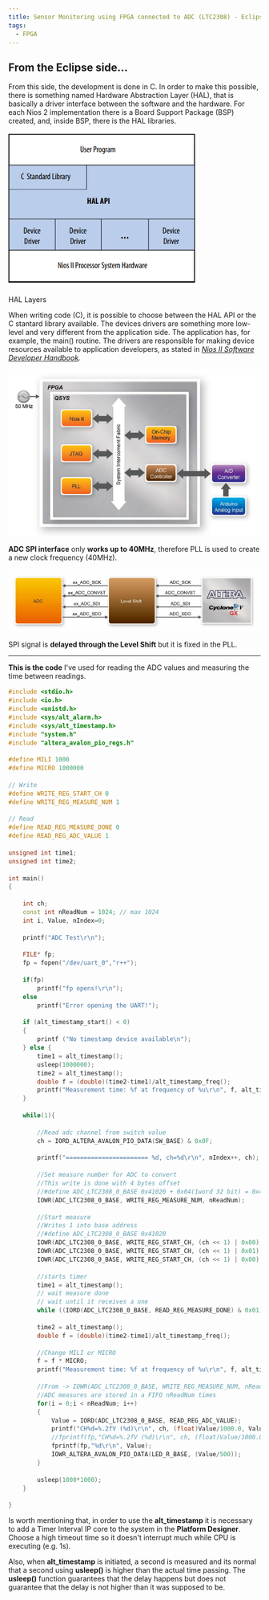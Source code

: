 ```yaml
---
title: Sensor Monitoring using FPGA connected to ADC (LTC2308) - Eclipse Side
tags:
  - FPGA
---
```


## From the Eclipse side...

From this side, the development is done in C. In order to make this possible, there is something named Hardware Abstraction Layer (HAL), that is basically a driver interface between the software and the hardware. For each Nios 2 implementation there is a Board Support Package (BSP) created, and, inside BSP, there is the HAL libraries.

![Sensor%20Monitoring%20using%20FPGA%20connected%20to%20ADC%20(LTC%204989e3f216a8494c9249b746b8b7a223/Untitled.png](img/Untitled__.png)

HAL Layers

When writing code (C), it is possible to choose between the HAL API or the C stantard library available. The devices drivers are something more low-level and very different from the application side. The application has, for example, the main() routine. The drivers are responsible for making device resources available to application developers, as stated in *[Nios II Software Developer Handbook](https://www.intel.la/content/dam/www/programmable/us/en/pdfs/literature/hb/nios2/n2sw_nii5v2gen2.pdf).*

![Sensor%20Monitoring%20using%20FPGA%20connected%20to%20ADC%20(LTC%204989e3f216a8494c9249b746b8b7a223/Untitled%201.png](img/Untitled__1.png)

**ADC SPI interface** only **works up to 40MHz**, therefore PLL is used to create a new clock frequency (40MHz).

![Sensor%20Monitoring%20using%20FPGA%20connected%20to%20ADC%20(LTC%204989e3f216a8494c9249b746b8b7a223/Untitled%202.png](img/Untitled__2.png)

SPI signal is **delayed through the Level Shift** but it is fixed in the PLL.

---

**This is the code** I've used for reading the ADC values and measuring the time between readings.

```c++
#include <stdio.h>
#include <io.h>
#include <unistd.h>
#include <sys/alt_alarm.h>
#include <sys/alt_timestamp.h>
#include "system.h"
#include "altera_avalon_pio_regs.h"

#define MILI 1000
#define MICRO 1000000

// Write
#define WRITE_REG_START_CH 0
#define WRITE_REG_MEASURE_NUM 1

// Read
#define READ_REG_MEASURE_DONE 0
#define READ_REG_ADC_VALUE 1

unsigned int time1;
unsigned int time2;

int main()
{

	int ch;
	const int nReadNum = 1024; // max 1024
	int i, Value, nIndex=0;

	printf("ADC Test\r\n");

	FILE* fp;
	fp = fopen("/dev/uart_0","r++");

	if(fp)
		printf("fp opens!\r\n");
	else
		printf("Error opening the UART!");

	if (alt_timestamp_start() < 0)
	{
		printf ("No timestamp device available\n");
	} else {
		time1 = alt_timestamp();
		usleep(1000000);
		time2 = alt_timestamp();
		double f = (double)(time2-time1)/alt_timestamp_freq();
		printf("Measurement time: %f at frequency of %u\r\n", f, alt_timestamp_freq());
	}

	while(1){

		//Read adc channel from switch value
		ch = IORD_ALTERA_AVALON_PIO_DATA(SW_BASE) & 0x0F;

		printf("======================= %d, ch=%d\r\n", nIndex++, ch);

		//Set measure number for ADC to convert
		//This write is done with 4 bytes offset
		//#define ADC_LTC2308_0_BASE 0x41020 + 0x04(1word 32 bit) = 0x41024
		IOWR(ADC_LTC2308_0_BASE, WRITE_REG_MEASURE_NUM, nReadNum);

		//Start measure
		//Writes 1 into base address
		//#define ADC_LTC2308_0_BASE 0x41020
		IOWR(ADC_LTC2308_0_BASE, WRITE_REG_START_CH, (ch << 1) | 0x00);
		IOWR(ADC_LTC2308_0_BASE, WRITE_REG_START_CH, (ch << 1) | 0x01);
		IOWR(ADC_LTC2308_0_BASE, WRITE_REG_START_CH, (ch << 1) | 0x00);

		//starts timer
		time1 = alt_timestamp();
		// wait measure done
		// wait until it receives a one
		while ((IORD(ADC_LTC2308_0_BASE, READ_REG_MEASURE_DONE) & 0x01) == 0x00);

		time2 = alt_timestamp();
		double f = (double)(time2-time1)/alt_timestamp_freq();

		//Change MILI or MICRO
		f = f * MICRO;
		printf("Measurement time: %f at frequency of %u\r\n", f, alt_timestamp_freq());

		//From -> IOWR(ADC_LTC2308_0_BASE, WRITE_REG_MEASURE_NUM, nReadNum);
		//ADC measures are stored in a FIFO nReadNum times
		for(i = 0;i < nReadNum; i++)
		{
			Value = IORD(ADC_LTC2308_0_BASE, READ_REG_ADC_VALUE);
			printf("CH%d=%.2fV (%d)\r\n", ch, (float)Value/1000.0, Value);
			//fprintf(fp,"CH%d=%.2fV (%d)\r\n", ch, (float)Value/1000.0, Value);
			fprintf(fp,"%d\r\n", Value);
			IOWR_ALTERA_AVALON_PIO_DATA(LED_R_BASE, (Value/500));
		}

		usleep(1000*1000);
	}

}
```

Is worth mentioning that, in order to use the **alt_timestamp** it is necessary to add a Timer Interval IP core to the system in the **Platform Designer**. Choose a high timeout time so it doesn't interrupt much while CPU is executing (e.g. 1s).

Also, when **alt_timestamp** is initiated, a second is measured and its normal that a second using **usleep()** is higher than the actual time passing. The **usleep()** function guarantees that the delay happens but does not guarantee that the delay is not higher than it was supposed to be.
